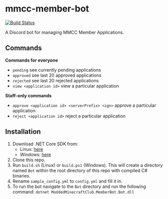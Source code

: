 # mmcc-member-bot
[![Build Status](https://travis-ci.org/ModdedMinecraftClub/mmcc-member-bot.svg?branch=master)](https://travis-ci.org/ModdedMinecraftClub/mmcc-member-bot)

A Discord bot for managing MMCC Member Applications.

## Commands
**Commands for everyone**
- `pending` see currently pending applications
- `approved` see last 20 approved applications
- `rejected` see last 20 rejected applications
- `view <application id>` view a particular application

**Staff-only commands**
- `approve <application id> <serverPrefix> <ign>` approve a particular application
- `reject <application id>` reject a particular application

## Installation
1. Download .NET Core SDK from:
    - Linux: [here](https://dotnet.microsoft.com/download/linux-package-manager/rhel/sdk-current)
    - Windows: [here](https://dotnet.microsoft.com/download/thank-you/dotnet-sdk-2.2.401-windows-x64-installer)
2. Clone this repo.
3. Run `build.sh` (Linux) or `build.ps1` (Windows). This will create a directory named `Bot` within the root directory of this repo with compiled C# binaries.
4. Rename `sample_config.yml` to `config.yml` and fill it in.
5. To run the bot navigate to the `Bot` directory and run the following command:
`dotnet ModdedMinecraftClub.MemberBot.Bot.dll`
